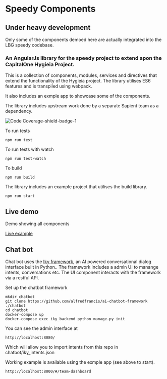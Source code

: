 # Speedy Components

## Under heavy development

Only some of the components demoed here are actually integrated into the LBG speedy codebase.

### An AngularJs library for the speedy project to extend apon the CapitalOne Hygieia Project.

This is a collection of components, modules, services and directives that extend the functionality of the Hygieia project.  The library utilises ES6 features and is transpiled using webpack. 

It also includes an exmple app to showcase some of the components.

The library includes upstream work done by a separate Sapient team as a dependency.

![Code Coverage-shield-badge-1](https://img.shields.io/badge/Code%20Coverage-57.69%25-red.svg)

To run tests
```
npm run test
```

To run tests with watch
```
npm run test-watch
```

To build
```
npm run build
```

The library includes an example project that utilises the build library.
```
npm run start
```


## Live demo

Demo showing all components 

[Live example](https://jozzhart.github.io/speedy-components/example/#/sink)

## Chat bot

Chat bot uses the [Iky framework](https://github.com/alfredfrancis/ai-chatbot-framework), an AI powered conversational dialog interface built in Python..  The framework includes a admin UI to manange intents, conversations etc.  The UI component interacts with the framework via a restful API.

Set up the chatbot framework

```
mkdir chatbot
git clone https://github.com/alfredfrancis/ai-chatbot-framework ./chatbot
cd chatbot
docker-compose up
docker-compose exec iky_backend python manage.py init
```

You can see the admin interface at
```
http://localhost:8080/
```
Which will allow you to import intents from this repo in chatbot/iky_intents.json

Working example is available using the exmple app (see above to start).
```
http://localhost:8000/#/team-dashboard
```



